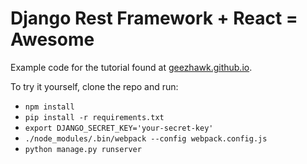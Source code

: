 Django Rest Framework + React = Awesome
=======================================
Example code for the tutorial found at [geezhawk.github.io](http://geezhawk.github.io/django/webpack/django-rest-framework/reactjs/2016/02/02/using-react-with-django-rest-framework.html).

To try it yourself, clone the repo and run:

* `npm install`
* `pip install -r requirements.txt`
* `export DJANGO_SECRET_KEY='your-secret-key'`
* `./node_modules/.bin/webpack --config webpack.config.js`
* `python manage.py runserver`